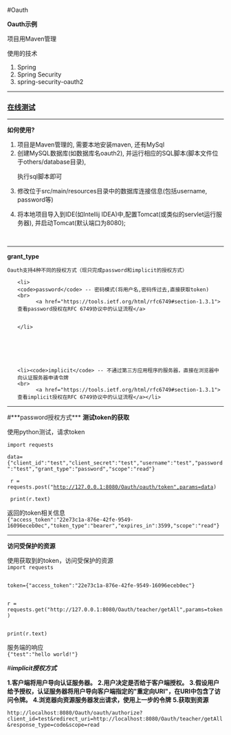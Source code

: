 ﻿#Oauth

<strong>Oauth示例</strong>

项目用Maven管理

使用的技术


<ol>

 <li>Spring </li>

 <li>Spring Security </li>

 <li>spring-security-oauth2 </li>

</ol>

<hr/>




<h3>
 <a href="http://localhost:8080">在线测试</a>
</h3>
<hr/>
<p>
<strong>如何使用?</strong>
<ol>
<li>
项目是Maven管理的, 需要本地安装maven, 还有MySql
</li>
<li>
创建MySQL数据库(如数据库名oauth2), 并运行相应的SQL脚本(脚本文件位于others/database目录),

<br/>

   执行sql脚本即可

</li>

<li>

修改位于src/main/resources目录中的数据库连接信息(包括username, password等)

</li>

<li>

将本地项目导入到IDE(如Intellij IDEA)中,配置Tomcat(或类似的servlet运行服务器), 并启动Tomcat(默认端口为8080);

<br/>
</ol>
</p>
<hr/>
<strong>grant_type</strong>
<br/>

    Oauth支持4种不同的授权方式（现只完成password和implicit的授权方式）
    
<ol>

    <li>
    <code>password</code> -- 密码模式(将用户名,密码传过去,直接获取token)
    <br>
          <a href="https://tools.ietf.org/html/rfc6749#section-1.3.1">查看password授权在RFC 6749协议中的认证流程</a>
     
    
    </li>
    
    
    
    
    
    
    <li><code>implicit</code> -- 不通过第三方应用程序的服务器，直接在浏览器中向认证服务器申请令牌
    <br>
          <a href="https://tools.ietf.org/html/rfc6749#section-1.3.1">查看implicit授权在RFC 6749协议中的认证流程</a></li>

</ol>
<hr/>
#***password授权方式***
<strong>测试token的获取</strong>
<p>使用python测试，请求token

<code>import requests
</br>
data={"client_id":"test","client_secret":"test","username":"test","password":"test","grant_type":"password","scope":"read"}
</br>
r = requests.post("http://127.0.0.1:8080/Oauth/oauth/token",params=data)
</br>
print(r.text)
</code>
<p>返回的token相关信息
<code>
{"access_token":"22e73c1a-876e-42fe-9549-16096eceb0ec","token_type":"bearer","expires_in":3599,"scope":"read"}
</code>
<hr/>
<strong>访问受保护的资源</strong>
<p>使用获取到的token，访问受保护的资源
<code>
import requests
</br>
token={"access_token":"22e73c1a-876e-42fe-9549-16096eceb0ec"}
</br>
r = requests.get("http://127.0.0.1:8080/Oauth/teacher/getAll",params=token)
</br>
print(r.text)
</code>
<p>服务端的响应

<code>
{"test":"hello world!"}
</code>

#***implicit授权方式***


**1.客户端将用户导向认证服务器。**
**2.用户决定是否给于客户端授权。**
**3.假设用户给予授权，认证服务器将用户导向客户端指定的"重定向URI"，在URI中包含了访问令牌。**
**4.浏览器向资源服务器发出请求，使用上一步的令牌**
**5.获取到资源**
<br>
<code>
http://localhost:8080/Oauth/oauth/authorize?client_id=test&redirect_uri=http://localhost:8080/Oauth/teacher/getAll&response_type=code&scope=read
</code>

